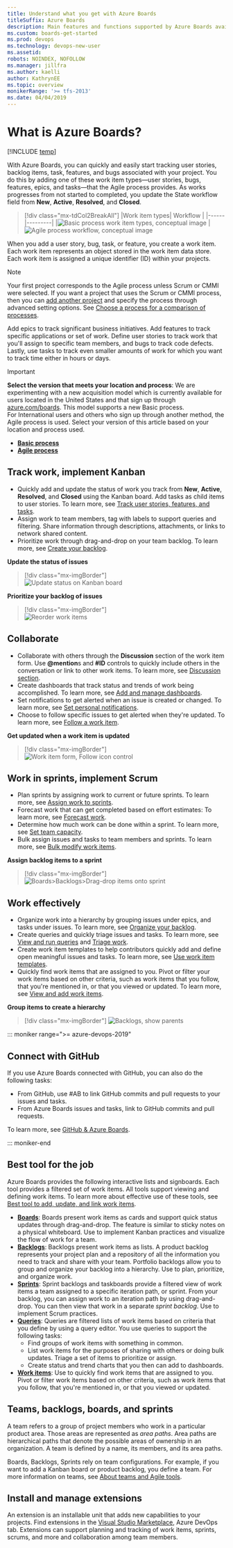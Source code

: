 ```yaml
---
title: Understand what you get with Azure Boards  
titleSuffix: Azure Boards
description: Main features and functions supported by Azure Boards available from Azure DevOps Services and Team Foundation Server (TFS) 
ms.custom: boards-get-started
ms.prod: devops
ms.technology: devops-new-user
ms.assetid:  
robots: NOINDEX, NOFOLLOW
ms.manager: jillfra
ms.author: kaelli
author: KathrynEE
ms.topic: overview
monikerRange: '>= tfs-2013'
ms.date: 04/04/2019
---
```


# What is Azure Boards?

[!INCLUDE [temp](../_shared/version-vsts-tfs-all-versions.md)]

With Azure Boards, you can quickly and easily start tracking user stories, backlog items, task, features, and bugs associated with your project. You do this by adding one of these work item types&mdash;user stories, bugs, features, epics, and tasks&mdash;that the Agile process provides. As works progresses from not started to completed, you update the State workflow field from **New**, **Active**, **Resolved**, and **Closed**.

> [!div class="mx-tdCol2BreakAll"]
> |Work item types| Workflow |
> |------|---------|
> |![Basic process work item types, conceptual image](_img/about-boards/agile-process-wits.png) | ![Agile process workflow, conceptual image](_img/about-boards/agile-process-workflow.png)

When you add a user story, bug, task, or feature, you create a work item. Each work item represents an object stored in the work item data store. Each work item is assigned a unique identifier (ID) within your projects. 

> [!NOTE]  
> Your first project corresponds to the Agile process unless Scrum or CMMI were selected. If you want a project that uses the Scrum or CMMI process, then you can [add another project](../../organizations/projects/create-project.md) and specify the process through advanced setting options. See [Choose a process for a comparison of processes](../work-items/guidance/choose-process.md).

Add epics to track significant business initiatives. Add features to track specific applications or set of work. Define user stories to track work that you'll assign to specific team members, and bugs to track code defects. Lastly, use tasks to track even smaller amounts of work for which you want to track time either in hours or days.

> [!IMPORTANT]  
> **Select the version that meets your location and process**:
> We are experimenting with a new acquisition model which is 
> currently available for users located in the United States and that sign up through [azure.com/boards](https://azure.microsoft.com/en-us/services/devops/boards/?nav=min). This model supports a new Basic process.  
> For International users and others who sign up through another method, the Agile process is used. Select your version of this article based on your location and process used.
> - [**Basic process**](what-is-azure-boards-basic-process.md?toc=/azure/devops/boards/get-started/toc.json&bc=/azure/devops/boards/get-started/breadcrumb/toc.json)  
> - [**Agile process**](what-is-azure-boards.md?toc=/azure/devops/boards/get-started-agile/toc.json&bc=/azure/devops/boards/get-started-agile/breadcrumb/toc.json)  

## Track work, implement Kanban

- Quickly add and update the status of work you track from **New**, **Active**, **Resolved**, and **Closed** using the Kanban board. Add tasks as child items to user stories. To learn more, see [Track user stories, features, and tasks](plan-track-work.md).  
- Assign work to team members, tag with labels to support queries and filtering. Share information through descriptions, attachments, or links to network shared content.  
- Prioritize work through drag-and-drop on your team backlog. To learn more, see [Create your backlog](../backlogs/create-your-backlog.md).  

**Update the status of issues**
> [!div class="mx-imgBorder"]  
> ![Update status on Kanban board](_img/plan-track-work/update-status.png)  

**Prioritize your backlog of issues**
> [!div class="mx-imgBorder"]  
> ![Reorder work items](_img/about-boards/reorder-agile-backlog.png)  

## Collaborate

- Collaborate with others through the **Discussion** section of the work item form. Use **@mention**s and **#ID** controls to quickly include others in the conversation or link to other work items. To learn more, see [Discussion section](plan-track-work.md#discussion).  
- Create dashboards that track status and trends of work being accomplished. To learn more, see [Add and manage dashboards](../../report/dashboards/dashboards.md).  
- Set notifications to get alerted when an issue is created or changed. To learn more, see [Set personal notifications](../../notifications/howto-manage-personal-notifications.md).  
- Choose to follow specific issues to get alerted when they're updated. To learn more, see [Follow a work item](../work-items/follow-work-items.md).  

**Get updated when a work item is updated**
> [!div class="mx-imgBorder"]  
> ![Work item form, Follow icon control](_img/about-boards/user-story-form-follow.png)  

## Work in sprints, implement Scrum

- Plan sprints by assigning work to current or future sprints. To learn more, see [Assign work to sprints](../sprints/assign-work-sprint.md).
- Forecast work that can get completed based on effort estimates: To learn more, see [Forecast work](../sprints/forecast.md).  
- Determine how much work can be done within a sprint. To learn more, see [Set team capacity](../sprints/set-capacity.md).  
- Bulk assign issues and tasks to team members and sprints. To learn more, see [Bulk modify work items](../backlogs/bulk-modify-work-items.md).  

**Assign backlog items to a sprint**
> [!div class="mx-imgBorder"]  
> ![Boards>Backlogs>Drag-drop items onto sprint](../sprints/_img/define-sprints/drag-drop-backlog-items-to-sprint.png)  

## Work effectively

- Organize work into a hierarchy by grouping issues under epics, and tasks under issues. To learn more, see [Organize your backlog](../backlogs/organize-backlog.md).
- Create queries and quickly triage issues and tasks. To learn more, see [View and run queries](../queries/view-run-query.md) and [Triage work](../queries/triage-work-items.md).
- Create work item templates to help contributors quickly add and define open meaningful issues and tasks. To learn more, see [Use work item templates](../backlogs/work-item-template.md).  
- Quickly find work items that are assigned to you. Pivot or filter your work items based on other criteria, such as work items that you follow, that you're mentioned in, or that you viewed or updated. To learn more, see [View and add work items](../work-items/view-add-work-items.md).  

**Group items to create a hierarchy**
> [!div class="mx-imgBorder"]
> ![Backlogs, show parents](_img/about-boards/agile-hierarchy-with-header.png)

::: moniker range=">= azure-devops-2019"

## Connect with GitHub

If you use Azure Boards connected with GitHub, you can also do the following tasks:

- From GitHub, use #AB to link GitHub commits and pull requests to your issues and tasks.
- From Azure Boards issues and tasks, link to GitHub commits and pull requests.

To learn more, see [GitHub & Azure Boards](../github/index.md).  

::: moniker-end

## Best tool for the job

Azure Boards provides the following interactive lists and signboards. Each tool provides a filtered set of work items. All tools support viewing and defining work items. To learn more about effective use of these tools, see  [Best tool to add, update, and link work items](../work-items/best-tool-add-update-link-work-items.md).   

- [**Boards**](../boards/kanban-quickstart.md): Boards present work items as cards and support quick status updates through drag-and-drop. The feature is similar to sticky notes on a physical whiteboard. Use to implement Kanban practices and visualize the flow of work for a team.
- [**Backlogs**](../backlogs/create-your-backlog.md): Backlogs present work items as lists. A product backlog represents your project plan and a repository of all the information you need to track and share with your team. Portfolio backlogs allow you to group and organize your backlog into a hierarchy. Use to plan, prioritize, and organize work.  
- [**Sprints**](../sprints/assign-work-sprint.md): Sprint backlogs and taskboards provide a filtered view of work items a team assigned to a specific iteration path, or sprint. From your backlog, you can assign work to an iteration path by using drag-and-drop. You can then view that work in a separate *sprint backlog*. Use to implement Scrum practices.
- [**Queries**](../queries/view-run-query.md): Queries are filtered lists of work items based on criteria that you define by using a query editor. You use queries to support the following tasks:
	- Find groups of work items with something in common.
	- List work items for the purposes of sharing with others or doing bulk updates. Triage a set of items to prioritize or assign.
	- Create status and trend charts that you then can add to dashboards.  
- [**Work items**](../work-items/view-add-work-items.md): Use to quickly find work items that are assigned to you. Pivot or filter work items based on other criteria, such as work items that you follow, that you're mentioned in, or that you viewed or updated.

<a id="scale" />

## Teams, backlogs, boards, and sprints

A team refers to a group of project members who work in a particular product area. Those areas are represented as *area paths*. Area paths are hierarchical paths that denote the possible areas of ownership in an organization. A team is defined by a name, its members, and its area paths.

Boards, Backlogs, Sprints rely on team configurations. For example, if you want to add a Kanban board or product backlog, you define a team. For more information on teams, see [About teams and Agile tools](../../organizations/settings/about-teams-and-settings.md).  

## Install and manage extensions

An extension is an installable unit that adds new capabilities to your projects. Find extensions in the [Visual Studio Marketplace](https://marketplace.visualstudio.com/azuredevops), Azure DevOps tab. Extensions can support planning and tracking of work items, sprints, scrums, and more and collaboration among team members.  

